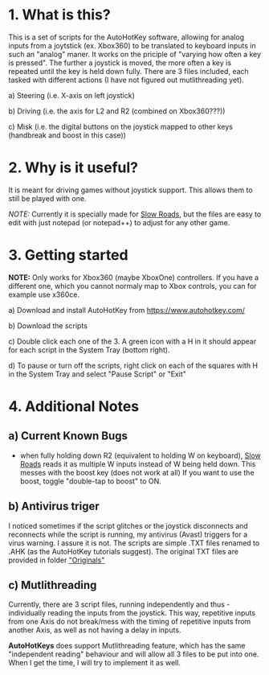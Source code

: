 # 1. What is this?
This is a set of scripts for the AutoHotKey software, allowing for analog inputs from a joytstick (ex. Xbox360) to be translated to keyboard inputs in such an "analog" maner. It works on the priciple of "varying how often a key is pressed". The further a joystick is moved, the more often a key is repeated until the key is held down fully.
There are 3 files included, each tasked with different actions (I have not figured out mutlithreading yet). 

a) Steering (i.e. X-axis on left joystick)

b) Driving (i.e. the axis for L2 and R2 (combined on Xbox360???))

c) Misk (i.e. the digital buttons on the joystick mapped to other keys (handbreak and boost in this case))


# 2. Why is it useful?
It is meant for driving games without joystick support. This allows them to still be played with one. 

*NOTE:*
Currently it is specially made for [Slow Roads](https://slowroads.io/ "Slow Roads"), but the files are easy to edit with just notepad (or notepad++) to adjust for any other game.


# 3. Getting started

**NOTE:** Only works for Xbox360 (maybe XboxOne) controllers. If you have a different one, which you cannot normaly map to Xbox controls, you can for example use x360ce.

a) Download and install AutoHotKey from https://www.autohotkey.com/

b) Download the scripts

c) Double click each one of the 3. A green icon with a H in it should appear for each script in the System Tray (bottom right). 

d) To pause or turn off the scripts, right click on each of the squares with H in the System Tray and select "Pause Script" or "Exit"


# 4. Additional Notes

## a) Current Known Bugs
- when fully holding down R2 (equivalent to holding W on keyboard), [Slow Roads](https://slowroads.io/) reads it as multiple W inputs instead of W being held down. This messes with the boost key (does not work at all)
If you want to use the boost, toggle "double-tap to boost" to ON. 

## b) Antivirus triger
I noticed sometimes if the script glitches or the joystick disconnects and reconnects while the script is running, my antivirus (Avast) triggers for a virus warning. I assure it is not.
The scripts are simple .TXT files renamed to .AHK (as the AutoHotKey tutorials suggest). The original TXT files are provided in folder ["Originals"](Originals/)

## c) Mutlithreading
Currently, there are 3 script files, running independently and thus - individually reading the inputs from the joystick. This way, repetitive inputs from one Axis do not break/mess with the timing of repetitive inputs from another Axis, as well as not having a delay in inputs.

**AutoHotKeys** does support Mutlithreading feature, which has the same "independent reading" behaviour and will allow all 3 files to be put into one. When I get the time, I will try to implement it as well. 


